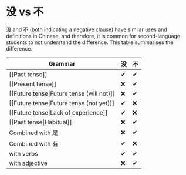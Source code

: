 # 没 vs 不
没 and 不 (both indicating a negative clause) have similar uses and definitions in Chinese, and therefore, it is common for second-language students to not understand the difference.
This table summarises the difference.

Grammar | 没 | 不
--- | --- | ---
[[Past tense]] | ✔ | ✔
[[Present tense]] | ❌ | ✔
[[Future tense\|Future tense (will not)]] | ❌ | ✔
[[Future tense\|Future tense (not yet)]] | ✔ | ❌
[[Future tense\|Lack of experience]] | ✔ | ❌
[[Past tense\|Habitual]] | ❌ | ✔
Combined with 是 | ❌ | ✔
Combined with 有 | ✔ | ❌
with verbs | ✔ | ✔
with adjective | ❌ | ✔